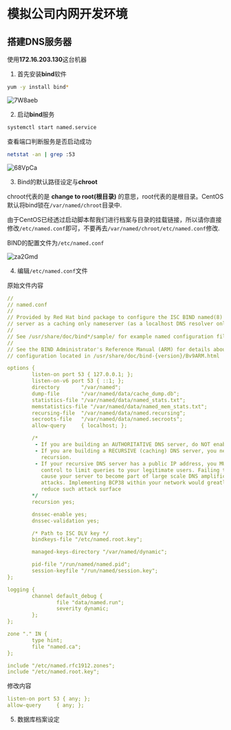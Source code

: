 # 模拟公司内网开发环境

## 搭建DNS服务器

使用**172.16.203.130**这台机器

1. 首先安装**bind**软件

```bash
yum -y install bind*
```

![7W8aeb](https://image.hualihai.cn/blog/7W8aeb.png)

2. 启动**bind**服务

```bash
systemctl start named.service
```

查看端口判断服务是否启动成功

```bash
netstat -an | grep :53
```

![68VpCa](https://image.hualihai.cn/blog/68VpCa.png)

3. Bind的默认路径设定与**chroot**

chroot代表的是 **change to root(根目录)** 的意思，root代表的是根目录。CentOS默认将bind锁在`/var/named/chroot`目录中.

由于CentOS已经透过启动脚本帮我们进行档案与目录的挂载链接，所以请你直接修改`/etc/named.conf`即可，不要再去`/var/named/chroot/etc/named.conf`修改.

BIND的配置文件为`/etc/named.conf`

![za2Gmd](https://image.hualihai.cn/blog/za2Gmd.png)

4. 编辑`/etc/named.conf`文件

原始文件内容

```yaml
//
// named.conf
//
// Provided by Red Hat bind package to configure the ISC BIND named(8) DNS
// server as a caching only nameserver (as a localhost DNS resolver only).
//
// See /usr/share/doc/bind*/sample/ for example named configuration files.
//
// See the BIND Administrator's Reference Manual (ARM) for details about the
// configuration located in /usr/share/doc/bind-{version}/Bv9ARM.html

options {
        listen-on port 53 { 127.0.0.1; };
        listen-on-v6 port 53 { ::1; };
        directory       "/var/named";
        dump-file       "/var/named/data/cache_dump.db";
        statistics-file "/var/named/data/named_stats.txt";
        memstatistics-file "/var/named/data/named_mem_stats.txt";
        recursing-file  "/var/named/data/named.recursing";
        secroots-file   "/var/named/data/named.secroots";
        allow-query     { localhost; };

        /* 
         - If you are building an AUTHORITATIVE DNS server, do NOT enable recursion.
         - If you are building a RECURSIVE (caching) DNS server, you need to enable 
           recursion. 
         - If your recursive DNS server has a public IP address, you MUST enable access 
           control to limit queries to your legitimate users. Failing to do so will
           cause your server to become part of large scale DNS amplification 
           attacks. Implementing BCP38 within your network would greatly
           reduce such attack surface 
        */
        recursion yes;

        dnssec-enable yes;
        dnssec-validation yes;

        /* Path to ISC DLV key */
        bindkeys-file "/etc/named.root.key";

        managed-keys-directory "/var/named/dynamic";

        pid-file "/run/named/named.pid";
        session-keyfile "/run/named/session.key";
};

logging {
        channel default_debug {
                file "data/named.run";
                severity dynamic;
        };
};

zone "." IN {
        type hint;
        file "named.ca";
};

include "/etc/named.rfc1912.zones";
include "/etc/named.root.key";

```

修改内容

```yaml
listen-on port 53 { any; };
allow-query     { any; };
```

5. 数据库档案设定


